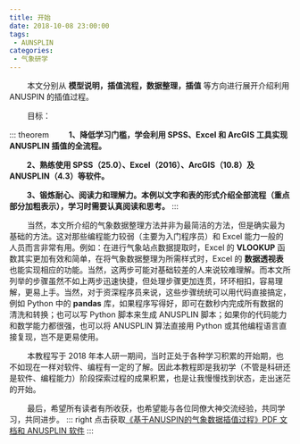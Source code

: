 ```yaml
---
title: 开始
date: 2018-10-08 23:00:00
tags:
 - AUNSPLIN
categories:
 - 气象研学
---
```


&emsp;&emsp; 本文分别从 **模型说明，插值流程，数据整理，插值** 等方向进行展开介绍利用 ANUSPIN 的插值过程。

<!-- more -->

&emsp;&emsp; 目标：

::: theorem
**&emsp;&emsp; 1、降低学习门槛，学会利用 SPSS、Excel 和 ArcGIS 工具实现 ANUSPLIN 插值的全流程。**

**&emsp;&emsp; 2、熟练使用 SPSS（25.0）、Excel（2016）、ArcGIS（10.8）及 ANUSPLIN（4.3）等软件。**

**&emsp;&emsp; 3、锻炼耐心、阅读力和理解力。本例以文字和表的形式介绍全部流程（重点部分加粗表示），学习时需要认真阅读和思考。**
:::

&emsp;&emsp; 当然，本文所介绍的气象数据整理方法并非为最简洁的方法，但是确实最为基础的方法。这对那些编程能力较弱（主要为入门程序员）和 Excel 能力一般的人员而言非常有用。例如：在进行气象站点数据提取时，Excel 的 **VLOOKUP** 函数其实更加有效和简单，在将气象数据整理为所需样式时，Excel 的 **数据透视表** 也能实现相应的功能。当然，这两步可能对基础较差的人来说较难理解。而本文所列举的步骤虽然不如上两步迅速快捷，但处理步骤更加连贯，环环相扣，容易理解，更易上手。当然，对于资深程序员来说，这些步骤统统可以用代码直接搞定，例如 Python 中的 **pandas** 库，如果程序写得好，即可在数秒内完成所有数据的清洗和转换；也可以写 Python 脚本来生成 ANUSPLIN 脚本；如果你的代码能力和数学能力都很强，也可以将 ANUSPLIN 算法直接用 Python 或其他编程语言直接复现，岂不是更易使用。

&emsp;&emsp; 本教程写于 2018 年本人研一期间，当时正处于各种学习积累的开始期，也不如现在一样对软件、编程有一定的了解。因此本教程即是我初学（不管是科研还是软件、编程能力）阶段探索过程的成果积累，也是让我慢慢找到状态，走出迷茫的开始。

&emsp;&emsp; 最后，希望所有读者有所收获，也希望能与各位同僚大神交流经验，共同学习，共同进步。
::: right
 点击获取[《基于ANUSPIN的气象数据插值过程》PDF 文档和 ANUSPLIN 软件](https://download.csdn.net/download/weixin_42155937/29924214)
::: 